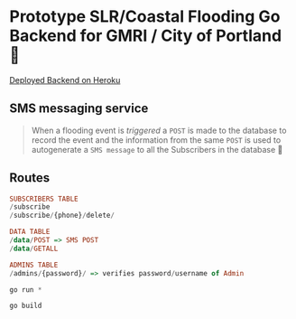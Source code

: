# Prototype SLR/Coastal Flooding Go Backend for GMRI / City of Portland 🌊

[Deployed Backend on Heroku](https://slr-maine.herokuapp.com/)

## SMS messaging service

> When a flooding event is *triggered* a `POST` is made to the database to record the event and the information from the same `POST` is used to autogenerate a `SMS message` to all the Subscribers in the database 🚏

## Routes

```haskell
SUBSCRIBERS TABLE
/subscribe
/subscribe/{phone}/delete/

DATA TABLE
/data/POST => SMS POST
/data/GETALL

ADMINS TABLE
/admins/{password}/ => verifies password/username of Admin
```

```js
go run *

go build
```
